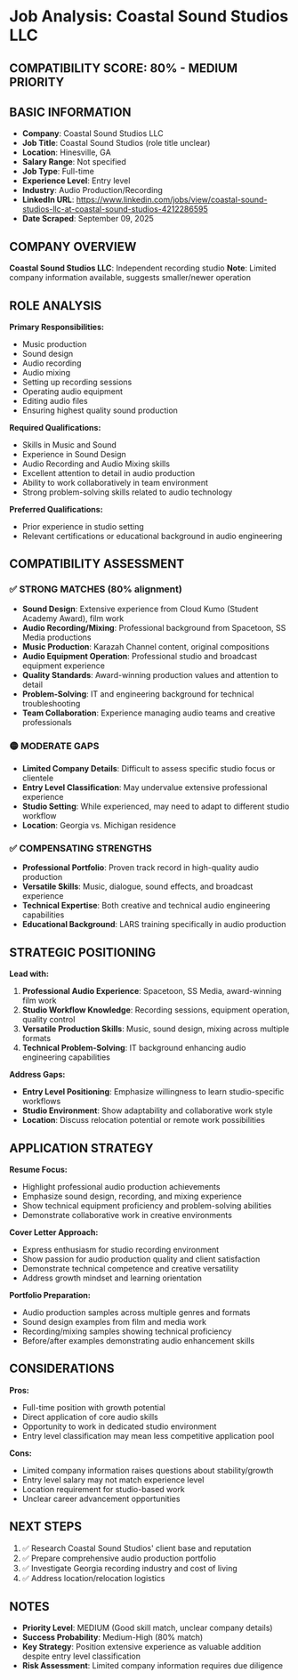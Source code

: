 # Job Analysis: Coastal Sound Studios LLC

## COMPATIBILITY SCORE: 80% - MEDIUM PRIORITY

## BASIC INFORMATION
- **Company**: Coastal Sound Studios LLC
- **Job Title**: Coastal Sound Studios (role title unclear)
- **Location**: Hinesville, GA
- **Salary Range**: Not specified
- **Job Type**: Full-time
- **Experience Level**: Entry level
- **Industry**: Audio Production/Recording
- **LinkedIn URL**: https://www.linkedin.com/jobs/view/coastal-sound-studios-llc-at-coastal-sound-studios-4212286595
- **Date Scraped**: September 09, 2025

## COMPANY OVERVIEW
**Coastal Sound Studios LLC**: Independent recording studio
**Note**: Limited company information available, suggests smaller/newer operation

## ROLE ANALYSIS
**Primary Responsibilities:**
- Music production
- Sound design
- Audio recording
- Audio mixing
- Setting up recording sessions
- Operating audio equipment
- Editing audio files
- Ensuring highest quality sound production

**Required Qualifications:**
- Skills in Music and Sound
- Experience in Sound Design
- Audio Recording and Audio Mixing skills
- Excellent attention to detail in audio production
- Ability to work collaboratively in team environment
- Strong problem-solving skills related to audio technology

**Preferred Qualifications:**
- Prior experience in studio setting
- Relevant certifications or educational background in audio engineering

## COMPATIBILITY ASSESSMENT

### ✅ STRONG MATCHES (80% alignment)
- **Sound Design**: Extensive experience from Cloud Kumo (Student Academy Award), film work
- **Audio Recording/Mixing**: Professional background from Spacetoon, SS Media productions
- **Music Production**: Karazah Channel content, original compositions
- **Audio Equipment Operation**: Professional studio and broadcast equipment experience
- **Quality Standards**: Award-winning production values and attention to detail
- **Problem-Solving**: IT and engineering background for technical troubleshooting
- **Team Collaboration**: Experience managing audio teams and creative professionals

### 🟡 MODERATE GAPS
- **Limited Company Details**: Difficult to assess specific studio focus or clientele
- **Entry Level Classification**: May undervalue extensive professional experience
- **Studio Setting**: While experienced, may need to adapt to different studio workflow
- **Location**: Georgia vs. Michigan residence

### ✅ COMPENSATING STRENGTHS
- **Professional Portfolio**: Proven track record in high-quality audio production
- **Versatile Skills**: Music, dialogue, sound effects, and broadcast experience
- **Technical Expertise**: Both creative and technical audio engineering capabilities
- **Educational Background**: LARS training specifically in audio production

## STRATEGIC POSITIONING
**Lead with:**
1. **Professional Audio Experience**: Spacetoon, SS Media, award-winning film work
2. **Studio Workflow Knowledge**: Recording sessions, equipment operation, quality control
3. **Versatile Production Skills**: Music, sound design, mixing across multiple formats
4. **Technical Problem-Solving**: IT background enhancing audio engineering capabilities

**Address Gaps:**
- **Entry Level Positioning**: Emphasize willingness to learn studio-specific workflows
- **Studio Environment**: Show adaptability and collaborative work style
- **Location**: Discuss relocation potential or remote work possibilities

## APPLICATION STRATEGY
**Resume Focus:**
- Highlight professional audio production achievements
- Emphasize sound design, recording, and mixing experience
- Show technical equipment proficiency and problem-solving abilities
- Demonstrate collaborative work in creative environments

**Cover Letter Approach:**
- Express enthusiasm for studio recording environment
- Show passion for audio production quality and client satisfaction
- Demonstrate technical competence and creative versatility
- Address growth mindset and learning orientation

**Portfolio Preparation:**
- Audio production samples across multiple genres and formats
- Sound design examples from film and media work
- Recording/mixing samples showing technical proficiency
- Before/after examples demonstrating audio enhancement skills

## CONSIDERATIONS
**Pros:**
- Full-time position with growth potential
- Direct application of core audio skills
- Opportunity to work in dedicated studio environment
- Entry level classification may mean less competitive application pool

**Cons:**
- Limited company information raises questions about stability/growth
- Entry level salary may not match experience level
- Location requirement for studio-based work
- Unclear career advancement opportunities

## NEXT STEPS
1. ✅ Research Coastal Sound Studios' client base and reputation
2. ✅ Prepare comprehensive audio production portfolio
3. ✅ Investigate Georgia recording industry and cost of living
4. ✅ Address location/relocation logistics

## NOTES
- **Priority Level**: MEDIUM (Good skill match, unclear company details)
- **Success Probability**: Medium-High (80% match)
- **Key Strategy**: Position extensive experience as valuable addition despite entry level classification
- **Risk Assessment**: Limited company information requires due diligence